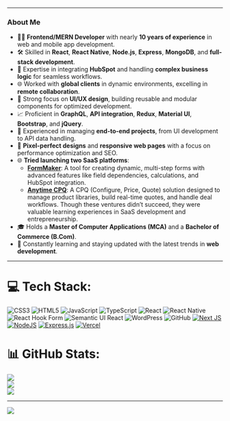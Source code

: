 
---

### About Me

- 👨‍💻 **Frontend/MERN Developer** with nearly **10 years of experience** in web and mobile app development.
- 🛠 Skilled in **React**, **React Native**, **Node.js**, **Express**, **MongoDB**, and **full-stack development**.
- 🔄 Expertise in integrating **HubSpot** and handling **complex business logic** for seamless workflows.
- 🌐 Worked with **global clients** in dynamic environments, excelling in **remote collaboration**.
- 🎨 Strong focus on **UI/UX design**, building reusable and modular components for optimized development.
- 📈 Proficient in **GraphQL**, **API integration**, **Redux**, **Material UI**, **Bootstrap**, and **jQuery**.
- 🔧 Experienced in managing **end-to-end projects**, from UI development to API data handling.
- 🎯 **Pixel-perfect designs** and **responsive web pages** with a focus on performance optimization and SEO.
- 🌐 **Tried launching two SaaS platforms**:
  - [**FormMaker**](https://formmaker.co.in/): A tool for creating dynamic, multi-step forms with advanced features like field dependencies, calculations, and HubSpot integration.
  - [**Anytime CPQ**](https://www.anytimecpq.com/): A CPQ (Configure, Price, Quote) solution designed to manage product libraries, build real-time quotes, and handle deal workflows. Though these ventures didn’t succeed, they were valuable learning experiences in SaaS development and entrepreneurship.
- 🎓 Holds a **Master of Computer Applications (MCA)** and a **Bachelor of Commerce (B.Com)**.
- 🚀 Constantly learning and staying updated with the latest trends in **web development**.

---


# 💻 Tech Stack:
![CSS3](https://img.shields.io/badge/css3-%231572B6.svg?style=for-the-badge&logo=css3&logoColor=white) ![HTML5](https://img.shields.io/badge/html5-%23E34F26.svg?style=for-the-badge&logo=html5&logoColor=white) ![JavaScript](https://img.shields.io/badge/javascript-%23323330.svg?style=for-the-badge&logo=javascript&logoColor=%23F7DF1E) ![TypeScript](https://img.shields.io/badge/typescript-%23007ACC.svg?style=for-the-badge&logo=typescript&logoColor=white) ![React](https://img.shields.io/badge/react-%2320232a.svg?style=for-the-badge&logo=react&logoColor=%2361DAFB) ![React Native](https://img.shields.io/badge/react_native-%2320232a.svg?style=for-the-badge&logo=react&logoColor=%2361DAFB) ![React Hook Form](https://img.shields.io/badge/React%20Hook%20Form-%23EC5990.svg?style=for-the-badge&logo=reacthookform&logoColor=white) ![Semantic UI React](https://img.shields.io/badge/Semantic%20UI%20React-%2335BDB2.svg?style=for-the-badge&logo=SemanticUIReact&logoColor=white)  ![WordPress](https://img.shields.io/badge/WordPress-%23117AC9.svg?style=for-the-badge&logo=WordPress&logoColor=white) ![GitHub](https://img.shields.io/badge/github-%23121011.svg?style=for-the-badge&logo=github&logoColor=white) 
[![Next JS](https://img.shields.io/badge/Next-black?style=for-the-badge&logo=next.js&logoColor=white)](https://nextjs.org/) 
[![NodeJS](https://img.shields.io/badge/node.js-6DA55F?style=for-the-badge&logo=node.js&logoColor=white)](https://nodejs.org/)
[![Express.js](https://img.shields.io/badge/express.js-%23404d59.svg?style=for-the-badge&logo=express&logoColor=%2361DAFB)](https://expressjs.com/)
[![Vercel](https://img.shields.io/badge/vercel-%23000000.svg?style=for-the-badge&logo=vercel&logoColor=white)](https://vercel.com/)



# 📊 GitHub Stats:
![](https://github-readme-stats.vercel.app/api?username=adminkaran123&theme=dark&hide_border=false&include_all_commits=false&count_private=false)<br/>
![](https://github-readme-streak-stats.herokuapp.com/?user=adminkaran123i&theme=dark&hide_border=false)<br/>
![](https://github-readme-stats.vercel.app/api/top-langs/?username=adminkaran123&theme=dark&hide_border=false&include_all_commits=false&count_private=false&layout=compact)

---
[![](https://visitcount.itsvg.in/api?id=adminkaran123&icon=0&color=0)](https://visitcount.itsvg.in)

<!-- Proudly created with GPRM ( https://gprm.itsvg.in ) -->
